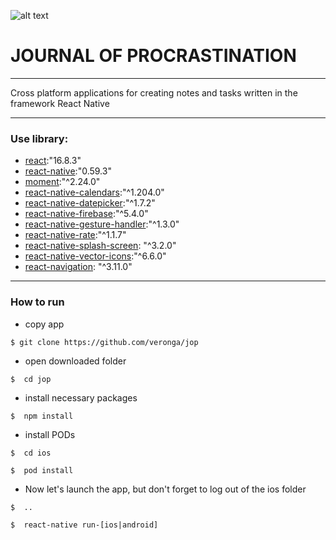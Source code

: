 ![alt text](https://sun2.velcom-by-minsk.userapi.com/wUcVKAgu2T64e-0qa3B41tOIWXA3Vg8MW6oS2Q/o-tdh66s3a8.jpg)

# **JOURNAL OF PROCRASTINATION** 
***
Cross platform applications for creating notes and tasks written in the framework React Native
***
### Use library:
 + [react](https://github.com/facebook/react/):"16.8.3"
 + [react-native](https://github.com/facebook/react-native#readme):"0.59.3"
 + [moment](https://github.com/moment/moment/):"^2.24.0"
 + [react-native-calendars](https://github.com/wix/react-native-calendars#readme):"^1.204.0"
 + [react-native-datepicker](https://github.com/xgfe/react-native-datepicker#readme):"^1.7.2"
 + [react-native-firebase](https://github.com/invertase/react-native-firebase#readme):"^5.4.0"
 + [react-native-gesture-handler](https://github.com/software-mansion/react-native-gesture-handler#readme):"^1.3.0"
 + [react-native-rate](https://github.com/KjellConnelly/react-native-rate#readme):"^1.1.7"
 + [react-native-splash-screen](https://github.com/crazycodeboy/react-native-splash-screen#readme): "^3.2.0"
 + [react-native-vector-icons](https://github.com/oblador/react-native-vector-icons):"^6.6.0"
 + [react-navigation](https://github.com/react-navigation/react-navigation#readme): "^3.11.0"
 ***
 ### How to run
   + copy app
  ```
  $ git clone https://github.com/veronga/jop
  ```

   + open downloaded folder
 
  ```
  $  cd jop
  ```

   + install necessary packages
  ```
  $  npm install
  ```
  
   + install PODs
  ```
  $  cd ios
  ```
  ```
  $  pod install
  ```
  
   + Now let's launch the app, but don't forget to log out of the ios folder
   
  ```
  $  ..
  ```
  ```
  $  react-native run-[ios|android]
  ```
   
  
  
